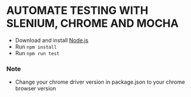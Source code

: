 # AUTOMATE TESTING WITH SLENIUM, CHROME AND MOCHA
- Download and install [Node.js](https://nodejs.org/ja/download/)
- Run `npm install`
- Run `npm run test`

### Note
- Change your chrome driver version in package.json to your chrome browser version
